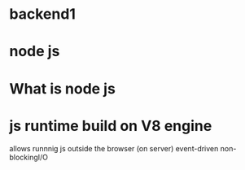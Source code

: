 # backend1
# node js 
# What is node js 
# js runtime build on V8 engine 
  allows runnnig js outside the browser (on server)
  event-driven non-blockingI/O